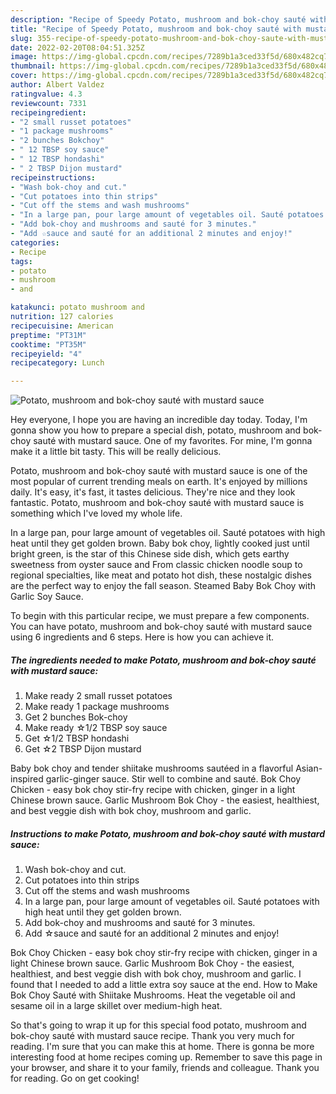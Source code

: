 ```yaml
---
description: "Recipe of Speedy Potato, mushroom and bok-choy sauté with mustard sauce"
title: "Recipe of Speedy Potato, mushroom and bok-choy sauté with mustard sauce"
slug: 355-recipe-of-speedy-potato-mushroom-and-bok-choy-saute-with-mustard-sauce
date: 2022-02-20T08:04:51.325Z
image: https://img-global.cpcdn.com/recipes/7289b1a3ced33f5d/680x482cq70/potato-mushroom-and-bok-choy-saute-with-mustard-sauce-recipe-main-photo.jpg
thumbnail: https://img-global.cpcdn.com/recipes/7289b1a3ced33f5d/680x482cq70/potato-mushroom-and-bok-choy-saute-with-mustard-sauce-recipe-main-photo.jpg
cover: https://img-global.cpcdn.com/recipes/7289b1a3ced33f5d/680x482cq70/potato-mushroom-and-bok-choy-saute-with-mustard-sauce-recipe-main-photo.jpg
author: Albert Valdez
ratingvalue: 4.3
reviewcount: 7331
recipeingredient:
- "2 small russet potatoes"
- "1 package mushrooms"
- "2 bunches Bokchoy"
- " 12 TBSP soy sauce"
- " 12 TBSP hondashi"
- " 2 TBSP Dijon mustard"
recipeinstructions:
- "Wash bok-choy and cut."
- "Cut potatoes into thin strips"
- "Cut off the stems and wash mushrooms"
- "In a large pan, pour large amount of vegetables oil. Sauté potatoes with high heat until they get golden brown."
- "Add bok-choy and mushrooms and sauté for 3 minutes."
- "Add ☆sauce and sauté for an additional 2 minutes and enjoy!"
categories:
- Recipe
tags:
- potato
- mushroom
- and

katakunci: potato mushroom and 
nutrition: 127 calories
recipecuisine: American
preptime: "PT31M"
cooktime: "PT35M"
recipeyield: "4"
recipecategory: Lunch

---
```



![Potato, mushroom and bok-choy sauté with mustard sauce](https://img-global.cpcdn.com/recipes/7289b1a3ced33f5d/680x482cq70/potato-mushroom-and-bok-choy-saute-with-mustard-sauce-recipe-main-photo.jpg)

Hey everyone, I hope you are having an incredible day today. Today, I'm gonna show you how to prepare a special dish, potato, mushroom and bok-choy sauté with mustard sauce. One of my favorites. For mine, I'm gonna make it a little bit tasty. This will be really delicious.

Potato, mushroom and bok-choy sauté with mustard sauce is one of the most popular of current trending meals on earth. It's enjoyed by millions daily. It's easy, it's fast, it tastes delicious. They're nice and they look fantastic. Potato, mushroom and bok-choy sauté with mustard sauce is something which I've loved my whole life.

In a large pan, pour large amount of vegetables oil. Sauté potatoes with high heat until they get golden brown. Baby bok choy, lightly cooked just until bright green, is the star of this Chinese side dish, which gets earthy sweetness from oyster sauce and From classic chicken noodle soup to regional specialties, like meat and potato hot dish, these nostalgic dishes are the perfect way to enjoy the fall season. Steamed Baby Bok Choy with Garlic Soy Sauce.


To begin with this particular recipe, we must prepare a few components. You can have potato, mushroom and bok-choy sauté with mustard sauce using 6 ingredients and 6 steps. Here is how you can achieve it.

<!--inarticleads1-->

##### The ingredients needed to make Potato, mushroom and bok-choy sauté with mustard sauce:

1. Make ready 2 small russet potatoes
1. Make ready 1 package mushrooms
1. Get 2 bunches Bok-choy
1. Make ready  ☆1/2 TBSP soy sauce
1. Get  ☆1/2 TBSP hondashi
1. Get  ☆2 TBSP Dijon mustard


Baby bok choy and tender shiitake mushrooms sautéed in a flavorful Asian-inspired garlic-ginger sauce. Stir well to combine and sauté. Bok Choy Chicken - easy bok choy stir-fry recipe with chicken, ginger in a light Chinese brown sauce. Garlic Mushroom Bok Choy - the easiest, healthiest, and best veggie dish with bok choy, mushroom and garlic. 

<!--inarticleads2-->

##### Instructions to make Potato, mushroom and bok-choy sauté with mustard sauce:

1. Wash bok-choy and cut.
1. Cut potatoes into thin strips
1. Cut off the stems and wash mushrooms
1. In a large pan, pour large amount of vegetables oil. Sauté potatoes with high heat until they get golden brown.
1. Add bok-choy and mushrooms and sauté for 3 minutes.
1. Add ☆sauce and sauté for an additional 2 minutes and enjoy!


Bok Choy Chicken - easy bok choy stir-fry recipe with chicken, ginger in a light Chinese brown sauce. Garlic Mushroom Bok Choy - the easiest, healthiest, and best veggie dish with bok choy, mushroom and garlic. I found that I needed to add a little extra soy sauce at the end. How to Make Bok Choy Sauté with Shiitake Mushrooms. Heat the vegetable oil and sesame oil in a large skillet over medium-high heat. 

So that's going to wrap it up for this special food potato, mushroom and bok-choy sauté with mustard sauce recipe. Thank you very much for reading. I'm sure that you can make this at home. There is gonna be more interesting food at home recipes coming up. Remember to save this page in your browser, and share it to your family, friends and colleague. Thank you for reading. Go on get cooking!
